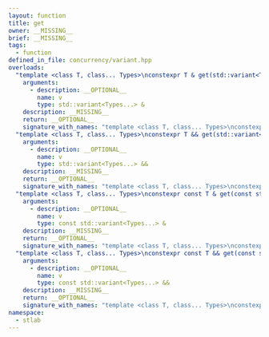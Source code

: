 ```yaml
---
layout: function
title: get
owner: __MISSING__
brief: __MISSING__
tags:
  - function
defined_in_file: concurrency/variant.hpp
overloads:
  "template <class T, class... Types>\nconstexpr T & get(std::variant<Types...> &)":
    arguments:
      - description: __OPTIONAL__
        name: v
        type: std::variant<Types...> &
    description: __MISSING__
    return: __OPTIONAL__
    signature_with_names: "template <class T, class... Types>\nconstexpr T & get(std::variant<Types...> & v)"
  "template <class T, class... Types>\nconstexpr T && get(std::variant<Types...> &&)":
    arguments:
      - description: __OPTIONAL__
        name: v
        type: std::variant<Types...> &&
    description: __MISSING__
    return: __OPTIONAL__
    signature_with_names: "template <class T, class... Types>\nconstexpr T && get(std::variant<Types...> && v)"
  "template <class T, class... Types>\nconstexpr const T & get(const std::variant<Types...> &)":
    arguments:
      - description: __OPTIONAL__
        name: v
        type: const std::variant<Types...> &
    description: __MISSING__
    return: __OPTIONAL__
    signature_with_names: "template <class T, class... Types>\nconstexpr const T & get(const std::variant<Types...> & v)"
  "template <class T, class... Types>\nconstexpr const T && get(const std::variant<Types...> &&)":
    arguments:
      - description: __OPTIONAL__
        name: v
        type: const std::variant<Types...> &&
    description: __MISSING__
    return: __OPTIONAL__
    signature_with_names: "template <class T, class... Types>\nconstexpr const T && get(const std::variant<Types...> && v)"
namespace:
  - stlab
---
```

